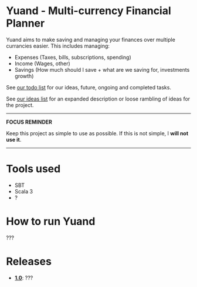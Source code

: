 # Yuand - Multi-currency Financial Planner

Yuand aims to make saving and managing your finances over multiple currancies easier.
This includes managing:
- Expenses (Taxes, bills, subscriptions, spending)
- Income (Wages, other)
- Savings (How much should I save + what are we saving for, investments growth)

See [our todo list](./TODO.md) for our ideas, future, ongoing and completed tasks.

See [our ideas list](./IDEA.md) for an expanded description or loose rambling of ideas for the project.

---
**FOCUS REMINDER**

Keep this project as simple to use as possible.
If this is not simple, I **will not use it**.

---

# Tools used

- SBT
- Scala 3
- ?

# How to run Yuand

???

# Releases

- [**1.0**](https://github.com/dan-frank/yuand/releases): ???
